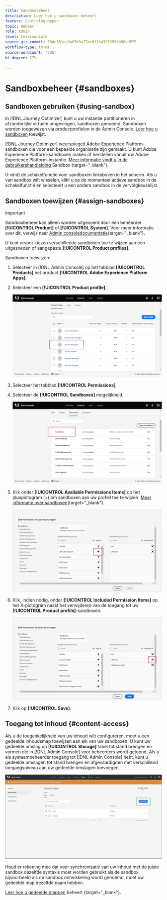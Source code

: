 ```yaml
---
title: Sandboxbeheer
description: Leer hoe u sandboxen beheert
feature: Controlegroepen
topic: Beheer
role: Admin
level: Intermediate
source-git-commit: 63de381ea3a87b9a77bc6f1643272597b50ed575
workflow-type: tm+mt
source-wordcount: '335'
ht-degree: 27%

---
```


# Sandboxbeheer {#sandboxes}

## Sandboxen gebruiken {#using-sandbox}

In [!DNL Journey Optimizer] kunt u uw instantie partitioneren in afzonderlijke virtuele omgevingen, sandboxen genoemd.
Sandboxen worden toegewezen via productprofielen in de Admin Console. [Leer hoe u sandboxen](permissions.md#create-product-profile) toewijst.

[!DNL Journey Optimizer] weerspiegelt Adobe Experience Platform-sandboxen die voor een bepaalde organisatie zijn gemaakt.
U kunt Adobe Experience Platform-sandboxen maken of herstellen vanuit uw Adobe Experience Platform-instantie. [Meer informatie vindt u in de gebruikershandleiding](https://experienceleague.adobe.com/docs/experience-platform/sandbox/ui/user-guide.html) Sandbox {target=&quot;_blank&quot;}.

U vindt de schakelfunctie voor sandboxen linksboven in het scherm. Als u van sandbox wilt wisselen, klikt u op de momenteel actieve sandbox in de schakelfunctie en selecteert u een andere sandbox in de vervolgkeuzelijst.

## Sandboxen toewijzen {#assign-sandboxes}

>[!IMPORTANT]
>
> Sandboxbeheer kan alleen worden uitgevoerd door een beheerder **[!UICONTROL Product]** of **[!UICONTROL System]**. Voor meer informatie over dit, verwijs naar [Admin consoledocumentatie](https://helpx.adobe.com/enterprise/admin-guide.html/enterprise/using/admin-roles.ug.html){target=&quot;_blank&quot;}.

U kunt ervoor kiezen verschillende sandboxen toe te wijzen aan een uitgesneden of aangepaste **[!UICONTROL Product profiles]**.

Sandboxen toewijzen:

1. Selecteer in [!DNL Admin Console] op het tabblad **[!UICONTROL Products]** het product **[!UICONTROL Adobe Experience Platform Apps]**.

1. Selecteer een **[!UICONTROL Product profile]**.

   ![](../assets/sandbox_1.png)

1. Selecteer het tabblad **[!UICONTROL Permissions]**. 

1. Selecteer de **[!UICONTROL Sandboxes]** mogelijkheid.

   ![](../assets/sandbox_2.png)

1. Klik onder **[!UICONTROL Available Permissions Items]** op het pluspictogram (+) om sandboxen aan uw profiel toe te wijzen. [Meer informatie over sandboxen](https://experienceleague.adobe.com/docs/experience-platform/sandbox/home.html){target=&quot;_blank&quot;}.

   ![](../assets/sandbox_3.png)

1. Klik, indien nodig, onder **[!UICONTROL Included Permission Items]** op het X-pictogram naast het verwijderen van de toegang tot uw **[!UICONTROL Product profile]**-sandboxen.

   ![](../assets/sandbox_4.png)

1. Klik op **[!UICONTROL Save]**.

## Toegang tot inhoud {#content-access}

Als u de toegankelijkheid van uw inhoud wilt configureren, moet u een gedeelde inhoudsmap toewijzen aan elk van uw sandboxen. U kunt uw gedeelde omslag op **[!UICONTROL Storage]** tabel tot stand brengen en vormen die in [!DNL Admin Console] voor beheerders wordt getoond. Als u als systeembeheerder toegang tot [!DNL Admin Console] hebt, kunt u gedeelde omslagen tot stand brengen en afgevaardigden met verschillend toegangsniveau aan uw gedeelde omslagen toevoegen.

![](../assets/do-not-localize/content_access.png)

Houd er rekening mee dat voor synchronisatie van uw inhoud met de juiste sandbox dezelfde syntaxis moet worden gebruikt als de sandbox, bijvoorbeeld als de sandbox ontwikkeling wordt genoemd, moet uw gedeelde map dezelfde naam hebben.

[Leer hoe u gedeelde mappen](https://helpx.adobe.com/enterprise/admin-guide.html/enterprise/using/manage-adobe-storage.ug.html) beheert {target=&quot;_blank&quot;}.
